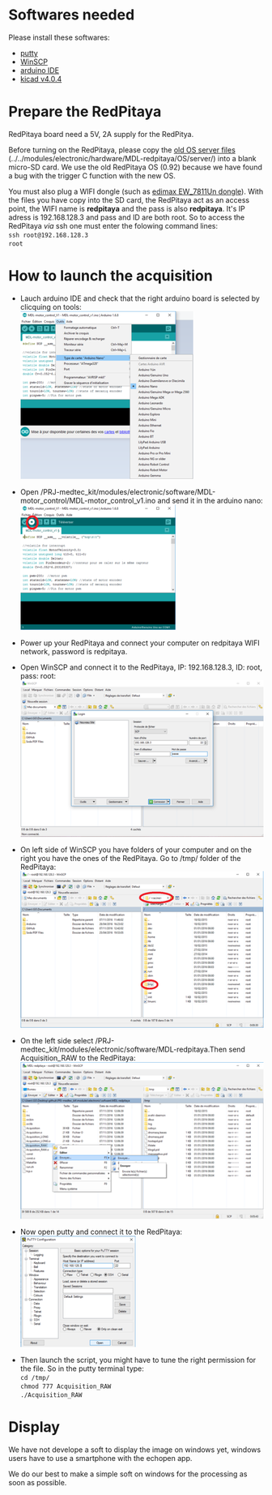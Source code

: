 # Softwares needed

Please install these softwares:

* [putty](http://www.chiark.greenend.org.uk/~sgtatham/putty/download.html)
* [WinSCP](https://winscp.net/eng/download.php)
* [arduino IDE](https://www.arduino.cc/en/Main/Software)
* [kicad v4.0.4](http://kicad-pcb.org/download/windows/)

# Prepare the RedPitaya

RedPitaya board need a 5V, 2A supply for the RedPitya.

Before turning on the RedPitaya, please copy the [old OS server files](../../modules/electronic/hardware/MDL-redpitaya/OS/server/) (../../modules/electronic/hardware/MDL-redpitaya/OS/server/) into a blank micro-SD card. We use the old RedPitaya OS (0.92) because we have found a bug with the trigger C function with the new OS.

You must also plug a WIFI dongle (such as [edimax EW_7811Un dongle](http://www.edimax.fr/edimax/merchandise/merchandise_detail/data/edimax/fr/wireless_adapters_n150/ew-7811un/)). With the files you have copy into the SD card, the RedPitaya act as an access point, the WIFI name is **redpitaya** and the pass is also **redpitaya**. It's IP adress is 192.168.128.3 and pass and ID are both root. So to access the RedPitaya *via* ssh one must enter the folowing command lines:  
`ssh root@192.168.128.3`  
`root`

# How to launch the acquisition

* Lauch arduino IDE and check that the right arduino board is selected by clicquing on tools:  
![](./images/arduino_select.png)

* Open /PRJ-medtec_kit/modules/electronic/software/MDL-motor_control/MDL-motor_control_v1.ino and send it in the arduino nano:  
![](./images/arduino_send.png)

* Power up your RedPitaya and connect your computer on redpitaya WIFI network, password is redpitaya.

* Open WinSCP and connect it to the RedPitaya, IP: 192.168.128.3, ID: root, pass: root:  
![](./images/winscp_login.png)

* On left side of WinSCP you have folders of your computer and on the right you have the ones of the RedPitaya. Go to /tmp/ folder of the RedPitaya:  
![](./images/winscp_tmp_folder.png)

* On the left side select /PRJ-medtec_kit/modules/electronic/software/MDL-redpitaya.Then send Acquisition_RAW to the RedPitaya:  
![](./images/winscp_send.png)

* Now open putty and connect it to the RedPitaya:  
![](./images/putty_login.png)

* Then launch the script, you might have to tune the right permission for the file. So in the putty terminal type:  
 `cd /tmp/`  
 `chmod 777 Acquisition_RAW`  
 `./Acquisition_RAW`

# Display

We have not develope a soft to display the image on windows yet, windows users have to use a smartphone with the echopen app.

We do our best to make a simple soft on windows for the processing as soon as possible.